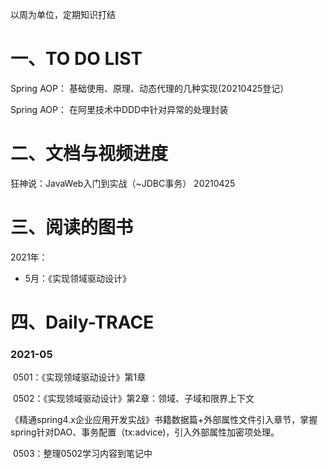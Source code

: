 以周为单位，定期知识打结

# 一、TO DO LIST

Spring AOP： 基础使用、原理、动态代理的几种实现(20210425登记）

Spring AOP： 在阿里技术中DDD中针对异常的处理封装



# 二、文档与视频进度

狂神说：JavaWeb入门到实战（~JDBC事务）  20210425



# 三、阅读的图书



2021年：

- 5月：《实现领域驱动设计》

# 四、Daily-TRACE

### 2021-05

​	0501：《实现领域驱动设计》第1章

​	0502：《实现领域驱动设计》第2章：领域、子域和限界上下文

​                 《精通spring4.x企业应用开发实战》书籍数据篇+外部属性文件引入章节，掌握spring针对DAO、事务配置（tx:advice)，引入外部属性加密项处理。

​	0503：整理0502学习内容到笔记中







